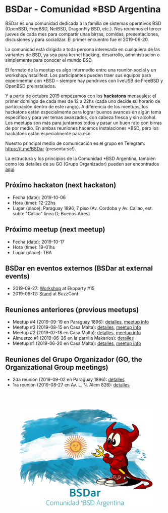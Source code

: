 # BSDar - Comunidad *BSD Argentina

BSDar es una comunidad dedicada a la familia de sistemas operativos BSD (OpenBSD, FreeBSD, NetBSD, DragonFly BSD, etc.). Nos reunimos el tercer jueves de cada mes para compartir unas birras, comidas, presentaciones, discusiones y para socializar. El primer encuentro fue el 2019-06-20.

La comunidad está dirigida a toda persona interesada en cualquiera de las variantes de BSD, ya sea para kernel hacking, desarrollo, administración o simplemente para conocer el mundo BSD.

El formato de la meetup es algo intermedio entre una reunión social y un workshop/installfest. Los participantes pueden traer sus equipos para experimentar con *BSD – siempre hay pendrives con liveUSB de FreeBSD y OpenBSD preinstalados.

Y a partir de octubre 2019 empezamos con los **hackatons** mensuales: el primer domingo de cada mes de 12 a 22hs (cada uno decide su horario de participación dentro de este rango). A diferencia de los meetups, los hackatons están especialmente para lograr buenos avances en algún tema específico y para ver temas avanzados, con cabeza fresca y sin alcohol. Los meetups son más para juntarnos todos y pasar un buen rato con birras de por medio. En ambas reuniones hacemos instalaciones *BSD, pero los hackatons están especialmente para eso.

Nuestro principal medio de comunicación es el grupo en Telegram: https://t.me/BSDar (presentarse!).

La estructura y los principios de la Comunidad *BSD Argentina, también como los detalles de su GO (Grupo Organizador) pueden ser encontrados [aquí](org/20190902.md).


## Próximo hackaton (next hackaton)
* Fecha (date): 2019-10-06
* Hora (time): 12-22hs
* Lugar (place): Paraguay 1896, 7 piso (Av. Cordoba y Av. Callao, est. subte "Callao" línea D; Buenos Aires)

## Próximo meetup (next meetup)
* Fecha (date): 2019-10-17
* Hora (time): 19-01hs
* Lugar (place): TBA

## BSDar en eventos externos (BSDar at external events)
* 2019-09-27: [Workshop](https://github.com/bsdar/man/blob/master/workshops/eko15/README.md) at Ekoparty #15
* 2019-06-12: [Stand](events/20190612_buzzconf.md) at BuzzConf


## Reuniones anteriores (previous meetups)
* Meetup #4 (2019-09-19 en Paraguay 1896): [detalles](meetups/20190919.md), [meetup info](https://www.meetup.com/sysarmy/events/264967151/)
* Meetup #3 (2019-08-15 en Casa Malta): [detalles](meetups/20190815.md), [meetup info](https://www.meetup.com/sysarmy/events/263950117/)
* Meetup #2 (2019-07-18 en Casa Malta): [detalles](meetups/20190718.md), [meetup info](https://www.meetup.com/sysarmy/events/263198844/)
* Almuerzo #1 (2019-06-26 en la parrilla Makarios): [detalles](meetups/20190626.md)
* Meetup #1 (2019-06-20 en Casa Malta): [detalles](meetups/20190620.md), [meetup info](https://www.meetup.com/sysarmy/events/262444553/)

## Reuniones del Grupo Organizador (GO, the Organizational Group meetings)
* 2da reunión (2019-09-02 en Paraguay 1896): [detalles](org/20190902.md)
* 1ra reunión (2019-08-27 en Av. L. N. Alem 826): [detalles](org/20190827.md)

<br /><br />
<p align="center">
  <img src="artwork/logo.png" />
</p>

